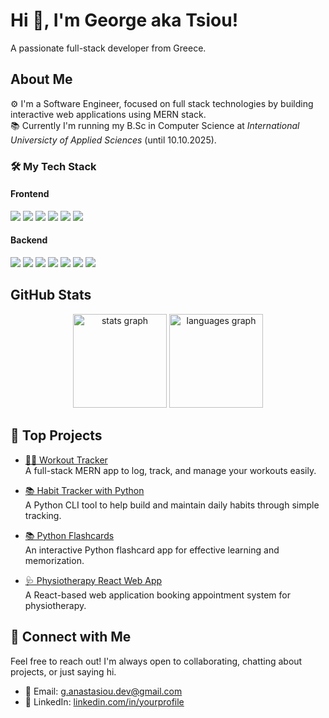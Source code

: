 # Hi 👋, I'm George aka Tsiou!

A passionate full-stack developer from Greece.  

 ## About Me  
 ⚙️ I'm a Software Engineer, focused on full stack technologies by building interactive web applications using MERN stack.    
 📚 Currently I'm running my B.Sc in Computer Science at *International Universicty of Applied Sciences* (until 10.10.2025).  
   

 ### 🛠️ My Tech Stack  
 #### Frontend
<p align="left">
  <img src="https://img.shields.io/badge/JavaScript-F7DF1E?style=for-the-badge&logo=javascript&logoColor=black" />
  <img src="https://img.shields.io/badge/React-20232A?style=for-the-badge&logo=react&logoColor=61DAFB" />
  <img src="https://img.shields.io/badge/HTML5-E34F26?style=for-the-badge&logo=html5&logoColor=white" />
  <img src="https://img.shields.io/badge/CSS3-1572B6?style=for-the-badge&logo=css3&logoColor=white" />
  <img src="https://img.shields.io/badge/Tailwind_CSS-38B2AC?style=for-the-badge&logo=tailwind-css&logoColor=white" />
  <img src="https://img.shields.io/badge/GSAP-88CE02?style=for-the-badge&logo=greensock&logoColor=white" />
</p>


#### Backend
<p align="left">
  <img src="https://img.shields.io/badge/Node.js-339933?style=for-the-badge&logo=nodedotjs&logoColor=white" />
  <img src="https://img.shields.io/badge/Express.js-000000?style=for-the-badge&logo=express&logoColor=white" />
  <img src="https://img.shields.io/badge/MongoDB-4EA94B?style=for-the-badge&logo=mongodb&logoColor=white" />
  <img src="https://img.shields.io/badge/MySQL-00758F?style=for-the-badge&logo=mysql&logoColor=white" />
  <img src="https://img.shields.io/badge/Python-3776AB?style=for-the-badge&logo=python&logoColor=white" />
  <img src="https://img.shields.io/badge/Java-ED8B00?style=for-the-badge&logo=java&logoColor=white" />
  <img src="https://img.shields.io/badge/Postman-FF6C37?style=for-the-badge&logo=postman&logoColor=white" />
</p>


## GitHub Stats
<div align="center">
  <img src="https://github-readme-stats.vercel.app/api?username=tsioumioupiou&hide_title=false&hide_rank=false&show_icons=true&include_all_commits=true&count_private=true&disable_animations=false&theme=dracula&locale=en&hide_border=false&order=1" height="150" alt="stats graph"  />
  <img src="https://github-readme-stats.vercel.app/api/top-langs?username=tsioumioupiou&locale=en&hide_title=false&layout=compact&card_width=320&langs_count=5&theme=dracula&hide_border=false&order=2" height="150" alt="languages graph"  />
</div>


## 🚀 Top Projects

- [🏋️‍♂️ Workout Tracker](https://github.com/TsiouMiouPiou/workout-tracker-mern)  
  A full-stack MERN app to log, track, and manage your workouts easily.

- [📚 Habit Tracker with Python](https://github.com/TsiouMiouPiou/python-habit-tracker)  
  A Python CLI tool to help build and maintain daily habits through simple tracking.

- [📚 Python Flashcards](https://github.com/TsiouMiouPiou/python_flashcards)  
  An interactive Python flashcard app for effective learning and memorization.

- [🩺 Physiotherapy React Web App](https://github.com/TsiouMiouPiou/physio-web-app)  
  A React-based web application booking appointment system for physiotherapy.


## 🤝 Connect with Me

Feel free to reach out! I'm always open to collaborating, chatting about projects, or just saying hi.

- 📧 Email: [g.anastasiou.dev@gmail.com](mailto:g.anastasiou.dev@gmail.com)  
- 💼 LinkedIn: [linkedin.com/in/yourprofile](https://www.linkedin.com/in/georganastasiou/)  





